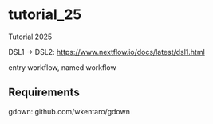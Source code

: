 # tutorial_25
Tutorial 2025

DSL1 -> DSL2: https://www.nextflow.io/docs/latest/dsl1.html

entry workflow, named workflow

## Requirements

gdown: github.com/wkentaro/gdown